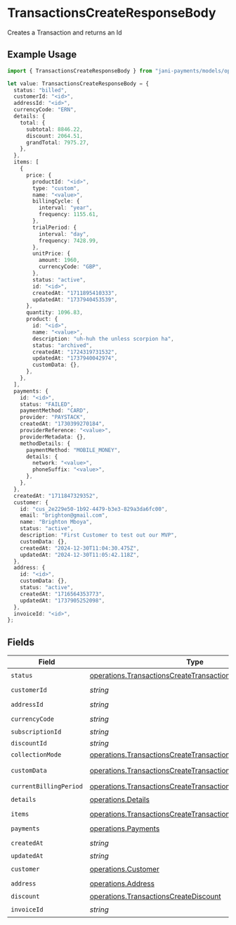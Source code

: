 # TransactionsCreateResponseBody

Creates a Transaction and returns an Id

## Example Usage

```typescript
import { TransactionsCreateResponseBody } from "jani-payments/models/operations";

let value: TransactionsCreateResponseBody = {
  status: "billed",
  customerId: "<id>",
  addressId: "<id>",
  currencyCode: "ERN",
  details: {
    total: {
      subtotal: 8846.22,
      discount: 2064.51,
      grandTotal: 7975.27,
    },
  },
  items: [
    {
      price: {
        productId: "<id>",
        type: "custom",
        name: "<value>",
        billingCycle: {
          interval: "year",
          frequency: 1155.61,
        },
        trialPeriod: {
          interval: "day",
          frequency: 7428.99,
        },
        unitPrice: {
          amount: 1960,
          currencyCode: "GBP",
        },
        status: "active",
        id: "<id>",
        createdAt: "1711895410333",
        updatedAt: "1737940453539",
      },
      quantity: 1096.83,
      product: {
        id: "<id>",
        name: "<value>",
        description: "uh-huh the unless scorpion ha",
        status: "archived",
        createdAt: "1724319731532",
        updatedAt: "1737940042974",
        customData: {},
      },
    },
  ],
  payments: {
    id: "<id>",
    status: "FAILED",
    paymentMethod: "CARD",
    provider: "PAYSTACK",
    createdAt: "1730399270184",
    providerReference: "<value>",
    providerMetadata: {},
    methodDetails: {
      paymentMethod: "MOBILE_MONEY",
      details: {
        network: "<value>",
        phoneSuffix: "<value>",
      },
    },
  },
  createdAt: "1711847329352",
  customer: {
    id: "cus_2e229e50-1b92-4479-b3e3-829a3da6fc00",
    email: "brighton@gmail.com",
    name: "Brighton Mboya",
    status: "active",
    description: "First Customer to test out our MVP",
    customData: {},
    createdAt: "2024-12-30T11:04:30.475Z",
    updatedAt: "2024-12-30T11:05:42.118Z",
  },
  address: {
    id: "<id>",
    customData: {},
    status: "active",
    createdAt: "1716564353773",
    updatedAt: "1737905252098",
  },
  invoiceId: "<id>",
};
```

## Fields

| Field                                                                                                                                          | Type                                                                                                                                           | Required                                                                                                                                       | Description                                                                                                                                    |
| ---------------------------------------------------------------------------------------------------------------------------------------------- | ---------------------------------------------------------------------------------------------------------------------------------------------- | ---------------------------------------------------------------------------------------------------------------------------------------------- | ---------------------------------------------------------------------------------------------------------------------------------------------- |
| `status`                                                                                                                                       | [operations.TransactionsCreateTransactionsStatus](../../models/operations/transactionscreatetransactionsstatus.md)                             | :heavy_check_mark:                                                                                                                             | N/A                                                                                                                                            |
| `customerId`                                                                                                                                   | *string*                                                                                                                                       | :heavy_check_mark:                                                                                                                             | N/A                                                                                                                                            |
| `addressId`                                                                                                                                    | *string*                                                                                                                                       | :heavy_check_mark:                                                                                                                             | N/A                                                                                                                                            |
| `currencyCode`                                                                                                                                 | *string*                                                                                                                                       | :heavy_check_mark:                                                                                                                             | N/A                                                                                                                                            |
| `subscriptionId`                                                                                                                               | *string*                                                                                                                                       | :heavy_minus_sign:                                                                                                                             | N/A                                                                                                                                            |
| `discountId`                                                                                                                                   | *string*                                                                                                                                       | :heavy_minus_sign:                                                                                                                             | N/A                                                                                                                                            |
| `collectionMode`                                                                                                                               | [operations.TransactionsCreateTransactionsCollectionMode](../../models/operations/transactionscreatetransactionscollectionmode.md)             | :heavy_minus_sign:                                                                                                                             | N/A                                                                                                                                            |
| `customData`                                                                                                                                   | [operations.TransactionsCreateTransactionsCustomData](../../models/operations/transactionscreatetransactionscustomdata.md)                     | :heavy_minus_sign:                                                                                                                             | Any valid JSON value                                                                                                                           |
| `currentBillingPeriod`                                                                                                                         | [operations.TransactionsCreateTransactionsCurrentBillingPeriod](../../models/operations/transactionscreatetransactionscurrentbillingperiod.md) | :heavy_minus_sign:                                                                                                                             | N/A                                                                                                                                            |
| `details`                                                                                                                                      | [operations.Details](../../models/operations/details.md)                                                                                       | :heavy_check_mark:                                                                                                                             | N/A                                                                                                                                            |
| `items`                                                                                                                                        | [operations.TransactionsCreateTransactionsItems](../../models/operations/transactionscreatetransactionsitems.md)[]                             | :heavy_check_mark:                                                                                                                             | N/A                                                                                                                                            |
| `payments`                                                                                                                                     | [operations.Payments](../../models/operations/payments.md)                                                                                     | :heavy_check_mark:                                                                                                                             | N/A                                                                                                                                            |
| `createdAt`                                                                                                                                    | *string*                                                                                                                                       | :heavy_check_mark:                                                                                                                             | N/A                                                                                                                                            |
| `updatedAt`                                                                                                                                    | *string*                                                                                                                                       | :heavy_minus_sign:                                                                                                                             | N/A                                                                                                                                            |
| `customer`                                                                                                                                     | [operations.Customer](../../models/operations/customer.md)                                                                                     | :heavy_check_mark:                                                                                                                             | N/A                                                                                                                                            |
| `address`                                                                                                                                      | [operations.Address](../../models/operations/address.md)                                                                                       | :heavy_check_mark:                                                                                                                             | N/A                                                                                                                                            |
| `discount`                                                                                                                                     | [operations.TransactionsCreateDiscount](../../models/operations/transactionscreatediscount.md)                                                 | :heavy_minus_sign:                                                                                                                             | N/A                                                                                                                                            |
| `invoiceId`                                                                                                                                    | *string*                                                                                                                                       | :heavy_check_mark:                                                                                                                             | N/A                                                                                                                                            |